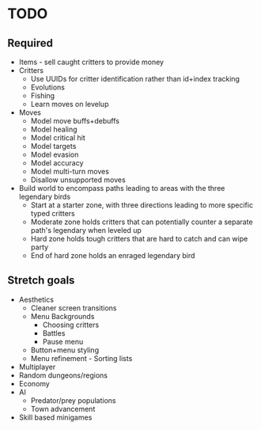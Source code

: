# TODO

## Required

* Items - sell caught critters to provide money
* Critters
  * Use UUIDs for critter identification rather than id+index tracking
  * Evolutions
  * Fishing
  * Learn moves on levelup
* Moves
  * Model move buffs+debuffs
  * Model healing
  * Model critical hit
  * Model targets
  * Model evasion
  * Model accuracy
  * Model multi-turn moves
  * Disallow unsupported moves
* Build world to encompass paths leading to areas with the three legendary birds
  * Start at a starter zone, with three directions leading to more specific typed critters
  * Moderate zone holds critters that can potentially counter a separate path's legendary when leveled up
  * Hard zone holds tough critters that are hard to catch and can wipe party
  * End of hard zone holds an enraged legendary bird

## Stretch goals

* Aesthetics
  * Cleaner screen transitions
  * Menu Backgrounds
    * Choosing critters
    * Battles
    * Pause menu
  * Button+menu styling
  * Menu refinement - Sorting lists
* Multiplayer
* Random dungeons/regions
* Economy
* AI
  * Predator/prey populations
  * Town advancement
* Skill based minigames